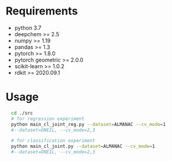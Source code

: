 # Requirements
* python 3.7
* deepchem >= 2.5
* numpy >= 1.19
* pandas >= 1.3
* pytorch >= 1.8.0
* pytorch geometric >= 2.0.0 
* scikit-learn >= 1.0.2
* rdkit >= 2020.09.1

# Usage
```sh
  cd ./src
  # for regression experiment
  python main_cl_joint_reg.py --dataset=ALMANAC --cv_mode=1 
  #--dataset=ONEIL, --cv_mode=2,3

  # for classification experiment
  python main_cl_joint.py --dataset=ALMANAC --cv_mode=1 
  #--dataset=ONEIL, --cv_mode=2,3
```
